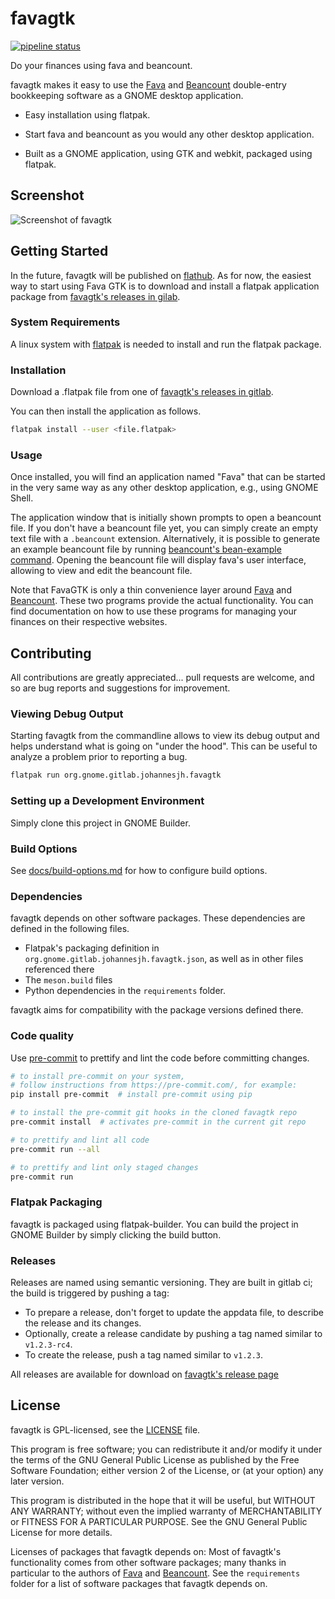 # favagtk

[![pipeline status](https://gitlab.gnome.org/johannesjh/favagtk/badges/main/pipeline.svg)](https://gitlab.gnome.org/johannesjh/favagtk/-/commits/main)

Do your finances using fava and beancount.

favagtk makes it easy to use the
[Fava](https://github.com/beancount/fava) and
[Beancount](https://github.com/beancount/beancount)
double-entry bookkeeping software as a GNOME desktop application.

- Easy installation using flatpak.

- Start fava and beancount as you would any other desktop application.

- Built as a GNOME application, using GTK and webkit, packaged using flatpak.

## Screenshot

![Screenshot of favagtk](https://gitlab.gnome.org/johannesjh/favagtk/raw/HEAD/data/screenshots/main.png)

## Getting Started

In the future, favagtk will be published on [flathub](https://flathub.org/). As for now, the easiest way to start using Fava GTK is to download and install a flatpak application package from [favagtk's releases in gilab](https://gitlab.gnome.org/johannesjh/favagtk/-/releases).

### System Requirements

A linux system with [flatpak](https://flatpak.org/) is needed to install and run the flatpak package.

### Installation

Download a .flatpak file from one of [favagtk's releases in gitlab](https://gitlab.gnome.org/johannesjh/favagtk/-/releases).

You can then install the application as follows.

```bash
flatpak install --user <file.flatpak>
```

### Usage

Once installed, you will find an application named "Fava" that can be started in the very same way as any other desktop application, e.g., using GNOME Shell.

The application window that is initially shown prompts to open a beancount file. If you don't have a beancount file yet, you can simply create an empty text file with a `.beancount` extension. Alternatively, it is possible to generate an example beancount file by running [beancount's bean-example command](https://beancount.github.io/docs/tutorial_example.html#generate-an-example-file). Opening the beancount file will display fava's user interface, allowing to view and edit the beancount file.

Note that FavaGTK is only a thin convenience layer around [Fava](https://github.com/beancount/fava) and [Beancount](https://github.com/beancount/beancount). These two programs provide the actual functionality. You can find documentation on how to use these programs for managing your finances on their respective websites.

## Contributing

All contributions are greatly appreciated... pull requests are welcome, and so are bug reports and suggestions for improvement.

### Viewing Debug Output

Starting favagtk from the commandline allows to view its debug output and helps understand what is going on "under the hood". This can be useful to analyze a problem prior to reporting a bug.

```bash
flatpak run org.gnome.gitlab.johannesjh.favagtk
```

### Setting up a Development Environment

Simply clone this project in GNOME Builder.

### Build Options

See [docs/build-options.md](./docs/build-options.md)
for how to configure build options.

### Dependencies

favagtk depends on other software packages.
These dependencies are defined in the following files.

- Flatpak's packaging definition in `org.gnome.gitlab.johannesjh.favagtk.json`,
  as well as in other files referenced there
- The `meson.build` files
- Python dependencies in the `requirements` folder.

favagtk aims for compatibility with the package versions defined there.

### Code quality

Use [pre-commit](https://pre-commit.com/) to prettify and lint the code before committing changes.

```bash
# to install pre-commit on your system,
# follow instructions from https://pre-commit.com/, for example:
pip install pre-commit  # install pre-commit using pip

# to install the pre-commit git hooks in the cloned favagtk repo
pre-commit install  # activates pre-commit in the current git repo

# to prettify and lint all code
pre-commit run --all

# to prettify and lint only staged changes
pre-commit run
```

### Flatpak Packaging

favagtk is packaged using flatpak-builder.
You can build the project in GNOME Builder by simply clicking the build button.

### Releases

Releases are named using semantic versioning.
They are built in gitlab ci; the build is triggered by pushing a tag:

- To prepare a release, don't forget to update the appdata file, to describe the release and its changes.
- Optionally, create a release candidate by pushing a tag named similar to `v1.2.3-rc4`.
- To create the release, push a tag named similar to `v1.2.3`.

All releases are available for download on [favagtk's release page](https://gitlab.gnome.org/johannesjh/favagtk/-/releases)

## License

favagtk is GPL-licensed, see the [LICENSE](./LICENSE) file.

This program is free software; you can redistribute it and/or
modify it under the terms of the GNU General Public License
as published by the Free Software Foundation; either version 2
of the License, or (at your option) any later version.

This program is distributed in the hope that it will be useful,
but WITHOUT ANY WARRANTY; without even the implied warranty of
MERCHANTABILITY or FITNESS FOR A PARTICULAR PURPOSE. See the
GNU General Public License for more details.

Licenses of packages that favagtk depends on:
Most of favagtk's functionality comes from other software packages;
many thanks in particular to the authors of
[Fava](https://github.com/beancount/fava)
and [Beancount](https://github.com/beancount/beancount).
See the `requirements` folder for a list of software packages
that favagtk depends on.
